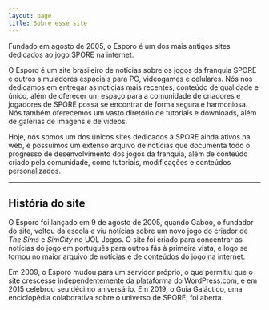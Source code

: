 ```yaml
---
layout: page
title: Sobre esse site
---
```


Fundado em agosto de 2005, o Esporo é um dos mais antigos sites dedicados ao jogo SPORE na internet.

O Esporo é um site brasileiro de notícias sobre os jogos da franquia SPORE e outros simuladores espaciais para PC, videogames e celulares. Nós nos dedicamos em entregar as notícias mais recentes, conteúdo de qualidade e único, além de oferecer um espaço para a comunidade de criadores e jogadores de SPORE possa se encontrar de forma segura e harmoniosa. Nós também oferecemos um vasto diretório de tutoriais e downloads, além de galerias de imagens e de vídeos.

Hoje, nós somos um dos únicos sites dedicados à SPORE ainda ativos na web, e possuímos um extenso arquivo de notícias que documenta todo o progresso de desenvolvimento dos jogos da franquia, além de conteúdo criado pela comunidade, como tutoriais, modificações e conteúdos personalizados.

---

## História do site

O Esporo foi lançado em 9 de agosto de 2005, quando Gaboo, o fundador do site, voltou da escola e viu notícias sobre um novo jogo do criador de _The Sims_ e _SimCity_ no UOL Jogos. O site foi criado para concentrar as notícias do jogo em português para outros fãs à primeira vista, e logo se tornou no maior arquivo de notícias e de conteúdos do jogo na internet.

Em 2009, o Esporo mudou para um servidor próprio, o que permitiu que o site crescesse independentemente da plataforma do WordPress.com, e em 2015 celebrou seu décimo aniversário. Em 2019, o Guia Galáctico, uma enciclopédia colaborativa sobre o universo de SPORE, foi aberta.
